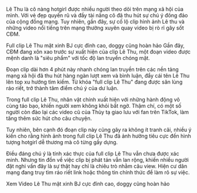 Lê Thu là cô nàng hotgirl được nhiều người theo dõi trên mạng xã hội của mình. Với vẻ đẹp quyến rũ và đầy tài năng cô đã thu hút sự chú ý đông đảo của cộng đồng mạng. Tuy nhiên, gần đây, sự cố lộ clip hình ảnh Lê thu và những video nổi tiếng trên mạng thường xuyên quay video bị rò rỉ gây sốt CĐM.

Full clip Lê Thu mặt xinh BJ cực đỉnh cao, doggy cũng hoàn hảo
Gần đây, CĐM đang xôn xao trước sự xuất hiện của clip Lê Thu, một đoạn video được mệnh danh là "siêu phẩm" với tốc độ lan truyền chóng mặt.

Đoạn clip dài hơn 4 phút này nhanh chóng lan truyền trên các nền tảng mạng xã hội đã thu hút hàng ngàn lượt xem và bình luận, đẩy cái tên Lê Thu lên top xu hướng tìm kiếm. Từ khóa "full clip Lê Thu" đang được săn lùng ráo riết, trở thành tâm điểm chú ý của dư luận.

Trong full clip Lê Thu, nhân vật chính xuất hiện với những hành động vô cùng táo bạo, khiến người xem không khỏi bất ngờ. Thậm chí, có một số người còn đào lại các video cũ của Thủy tạ giao lưu với fan trên TikTok, làm tăng thêm sức hút cho câu chuyện.

Tuy nhiên, bên cạnh đó đoạn clip này cũng gây ra không ít tranh cãi, nhiều ý kiến cho rằng hình ảnh trong full clip Lê Thu đã ảnh hưởng tiêu cực đến hình tượng hotgirl dễ thương mà cô từng gầy dựng.

Điều đáng chú ý là tính xác thực của full clip Lê Thu vẫn chưa được xác minh. Nhưng tin đồn về việc clip bị phát tán vẫn lan rộng, khiến nhiều người đặt nghi vấn đây là sự thật hay chỉ là chiêu trò nhằm câu view. Hiện cư dân mạng đang truy tìm ráo riết link hoặc thông tin chính thức để làm rõ sự việc.


Xem Video Lê Thu mặt xinh BJ cực đỉnh cao, doggy cũng hoàn hảo
